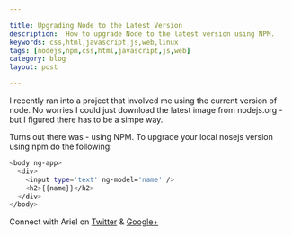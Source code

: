 ```yaml
---

title: Upgrading Node to the Latest Version
description:  How to upgrade Node to the latest version using NPM.
keywords: css,html,javascript,js,web,linux
tags: [nodejs,npm,css,html,javascript,js,web]
category: blog
layout: post

---
```


I recently ran into a project that involved me using the current version of node. No worries I could just download the latest image from nodejs.org - but I figured there has to be a simpe way.

Turns out there was - using NPM. To upgrade your local nosejs version using npm do the following:



```sh
<body ng-app>
  <div>
    <input type='text' ng-model='name' />
    <h2>{{name}}</h2>
  </div>
</body>
```

Connect with Ariel on [Twitter](https://twitter.com/yerariel) & <a rel="author" href="https://plus.google.com/+ArielSal"> Google+ </a>

